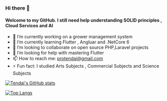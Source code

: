 ### Hi there 👋
#### Welcome to my GitHub. I still need help understanding SOLID principles , Cloud Services and AI

- 🔭 I’m currently working on a grower management system
- 🌱 I’m currently learning Flutter , Angluar and .NetCore 6
- 👯 I’m looking to collaborate on open source PHP,Laravel projects
- 🤔 I’m looking for help with mastering Flutter
- 📫 How to reach me: protendai@gmail.com
- ⚡ Fun fact: I studied Arts Subjects , Commercial Subjects and Science Subjects

[![Tendai's GitHub stats](https://github-readme-stats.vercel.app/api?username=protendai&theme=prussian&count_private=true&show_icons=true)](https://github.com/protendai/github-readme-stats)

[![Top Langs](https://github-readme-stats.vercel.app/api/top-langs/?username=protendai)](https://github.com/protendai/github-readme-stats)
